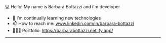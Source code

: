 ### 
💻 Hello!  My name is Barbara Bottazzi and i'm developer

- 🌱 I’m continually learning new technologies
- 📫 How to reach me: www.linkedin.com/in/barbara-bottazzi
- 👩🏻‍💻 Portfolio: https://barbarabottazzi.netlify.app/
---

